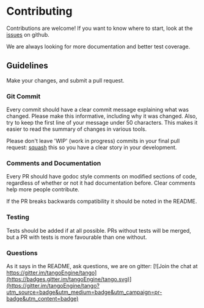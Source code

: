 # Contributing

Contributions are welcome! If you want to know where to start,
look at the [issues](https://github.com/inkeliz-technologies/tango/issues) on github.

We are always looking for more documentation and better test coverage.

## Guidelines

Make your changes, and submit a pull request.

### Git Commit

Every commit should have a clear commit message explaining what was
changed.  Please make this informative, including why it was changed.
Also, try to keep the first line of your message under 50 characters.
This makes it easier to read the summary of changes in various tools.

Please don't leave 'WIP' (work in progress) commits in your final pull
request: [squash](http://gitready.com/advanced/2009/02/10/squashing-commits-with-rebase.html)
this so you have a clear story in your development.

### Comments and Documentation

Every PR should have godoc style comments on modified sections of code,
regardless of whether or not it had documentation before.  Clear comments help more people contribute.

If the PR breaks backwards compatibility it should be noted in the README.

### Testing

Tests should be added if at all possible. PRs without tests will be merged, but
a PR with tests is more favourable than one without.

### Questions

As it says in the README, ask questions, we are on gitter:
[![Join the chat at https://gitter.im/tangoEngine/tango](https://badges.gitter.im/tangoEngine/tango.svg)](https://gitter.im/tangoEngine/tango?utm_source=badge&utm_medium=badge&utm_campaign=pr-badge&utm_content=badge)
